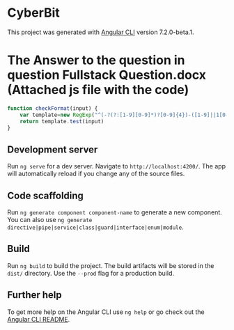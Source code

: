 # CyberBit

This project was generated with [Angular CLI](https://github.com/angular/angular-cli) version 7.2.0-beta.1.



# The Answer to the question in question Fullstack Question.docx  (Attached js file with the code)

```javascript
function checkFormat(input) {
    var template=new RegExp("^(-?(?:[1-9][0-9]*)?[0-9]{4})-([1-9]||1[0-2]||0[1-9])-(3[01]|0[1-9]|[12][0-9])T(2[0-3]|[01][0-9]):([0-5][0-9]):([0-5][0-9])(.[0-9]+)?(Z)?$");
    return template.test(input)
}

```

## Development server

Run `ng serve` for a dev server. Navigate to `http://localhost:4200/`. The app will automatically reload if you change any of the source files.

## Code scaffolding

Run `ng generate component component-name` to generate a new component. You can also use `ng generate directive|pipe|service|class|guard|interface|enum|module`.

## Build

Run `ng build` to build the project. The build artifacts will be stored in the `dist/` directory. Use the `--prod` flag for a production build.


## Further help

To get more help on the Angular CLI use `ng help` or go check out the [Angular CLI README](https://github.com/angular/angular-cli/blob/master/README.md).
